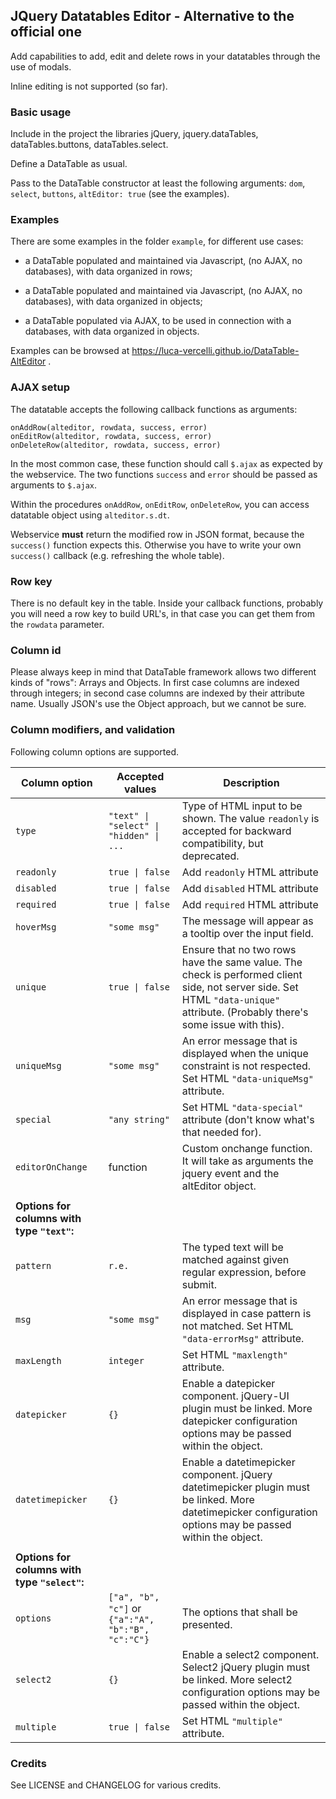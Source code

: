 ## JQuery Datatables Editor - Alternative to the official one

Add capabilities to add, edit and delete rows in your datatables through the use of modals.

Inline editing is not supported (so far).

### Basic usage

Include in the project the libraries jQuery, jquery.dataTables, dataTables.buttons, dataTables.select.

Define a DataTable as usual. 

Pass to the DataTable constructor at least the following arguments: `dom`, `select`, `buttons`, `altEditor: true` (see the examples).


### Examples

There are some examples in the folder `example`, for different use cases:

* a DataTable populated and maintained via Javascript, (no AJAX, no databases), with data organized in rows;

* a DataTable populated and maintained via Javascript, (no AJAX, no databases), with data organized in objects;

* a DataTable populated via AJAX, to be used in connection with a databases, with data organized in objects.

Examples can be browsed at https://luca-vercelli.github.io/DataTable-AltEditor .

### AJAX setup

The datatable accepts the following callback functions as arguments:

    onAddRow(alteditor, rowdata, success, error)
    onEditRow(alteditor, rowdata, success, error)
    onDeleteRow(alteditor, rowdata, success, error)

In the most common case, these function should call `$.ajax` as expected by the webservice.
The two functions `success` and `error` should be passed as arguments to `$.ajax`.

Within the procedures `onAddRow`, `onEditRow`, `onDeleteRow`, you can access datatable object using `alteditor.s.dt`.

Webservice **must** return the modified row in JSON format, because the `success()` function expects this.
Otherwise you have to write your own `success()` callback (e.g. refreshing the whole table). 

### Row key

There is no default key in the table.
Inside your callback functions, probably you will need a row key to build URL's, in that case you can get them from the `rowdata` parameter.

### Column id

Please always keep in mind that DataTable framework allows two different kinds of "rows": Arrays and Objects.
In first case columns are indexed through integers; in second case columns are indexed by their attribute name.
Usually JSON's use the Object approach, but we cannot be sure.

### Column modifiers, and validation

Following column options are supported.

| Column option          | Accepted values                         | Description                       |
|------------------------|-----------------------------------------|-----------------------------------|
|    `type`     | `"text" \| "select" \| "hidden" \| ...`   |   Type of HTML input to be shown. The value `readonly` is accepted for backward compatibility, but deprecated. |
|    `readonly` | `true \| false`   |   Add `readonly` HTML attribute |
|    `disabled` | `true \| false`   |   Add `disabled` HTML attribute |
|    `required` | `true \| false`   |   Add `required` HTML attribute |
|    `hoverMsg` | `"some msg"`      |   The message will appear as a tooltip over the input field.     |
|    `unique`   | `true \| false`   |   Ensure that no two rows have the same value. The check is performed client side, not server side. Set HTML `"data-unique"` attribute. (Probably there's some issue with this). |
|   `uniqueMsg` | `"some msg"`      |   An error message that is displayed when the unique constraint is not respected. Set HTML `"data-uniqueMsg"` attribute. |
|    `special`  | `"any string"`    |   Set HTML `"data-special"` attribute (don't know what's that needed for). |
|`editorOnChange`| function         |   Custom onchange function. It will take as arguments the jquery event and the altEditor object. |
| | |
| **Options for columns with type `"text"`:**                |                                   | |
|    `pattern` | `r.e.`             |   The typed text will be matched against given regular expression, before submit. |
|    `msg`     | `"some msg"`       |   An error message that is displayed in case pattern is not matched. Set HTML `"data-errorMsg"` attribute. |
|  `maxLength` | `integer`          |   Set HTML `"maxlength"` attribute. |
| `datepicker` | `{}`               |   Enable a datepicker component. jQuery-UI plugin must be linked. More datepicker configuration options may be passed within the object. |
| `datetimepicker` | `{}`               |   Enable a datetimepicker component. jQuery datetimepicker plugin must be linked. More datetimepicker configuration options may be passed within the object. |
| | |
| **Options for columns with type `"select"`:**                |                                   | |
|    `options` | `["a", "b", "c"]`  or `{"a":"A", "b":"B", "c":"C"}` |   The options that shall be presented. |
|    `select2` | `{}`               |   Enable a select2 component. Select2 jQuery plugin must be linked. More select2 configuration options may be passed within the object. |
|   `multiple` | `true \| false`    |   Set HTML `"multiple"` attribute. |



### Credits
See LICENSE and CHANGELOG for various credits.

